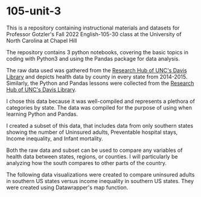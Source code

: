 # 105-unit-3

This is a repository containing instructional materials and datasets for Professor Gotzler's Fall 2022 English-105-30 class at the University of North Carolina at Chapel Hill

The repository contains 3 python notebooks, covering the basic topics in coding with Python3 and using the Pandas package for data analysis.

The raw data used was gathered from the [Research Hub of UNC's Davis Library](https://library.unc.edu/data/) and depicts health data by county in every state from 2014-2015. 
Similarly, the Python and Pandas lessons were collected from the [Research Hub of UNC's Davis Library](https://library.unc.edu/data/).

I chose this data because it was well-compiled and represents a plethora of categories by state. The data was compiled for the purpose of using when learning Python and Pandas.

I created a subset of this data, that includes data from only southern states showing the number of Uninsured adults, Preventable hospital stays, Income inequality, and Infant mortality. 

Both the raw data and subset can be used to compare any variables of health data between states, regions, or counties. I will particularly be analyzing how the south compares to other parts of the country.

The following data visualizations were created to compare uninsured adults in southern US states versus income inequality in southern US states. They were created using Datawrapper's map function.
